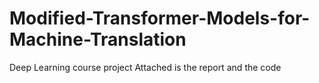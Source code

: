 # Modified-Transformer-Models-for-Machine-Translation
Deep Learning course project 
Attached is the report and the code
